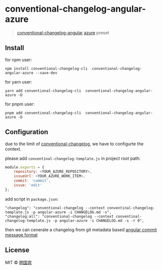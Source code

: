 # conventional-changelog-angular-azure

> [conventional-changelog-angular](https://github.com/conventional-changelog/conventional-changelog/tree/master/packages/conventional-changelog-angular) [azure](https://azure.microsoft.com/en-us/services/devops/repos/) preset

## Install

for npm user:

```
npm install conventional-changelog-cli  conventional-changelog-angular-azure --save-dev
```

for yarn user:

```
yarn add conventional-changelog-cli  conventional-changelog-angular-azure -D
```

for pnpm user:

```
pnpm add conventional-changelog-cli  conventional-changelog-angular-azure -D
```

## Configuration

due to the limit of [conventional-changelog](https://github.com/conventional-changelog/conventional-changelog), we have to configurte the context. 

please add `conventinal-changelog-template.js` in project root path:

```JavaScript
module.exports = {
    repository: <YOUR_AZURE_REPOSITORY>,
    issueUrl: <YOUR_AZURE_WORK_ITEM>,
    commit: 'commit',
    issue: 'edit'
};
```

add script in `package.json`:

```shell
"changelog": "conventional-changelog --context conventinal-changelog-template.js -p angular-azure -i CHANGELOG.md -s",
"changelog:all": "conventional-changelog --context conventinal-changelog-template.js -p angular-azure -i CHANGELOG.md -s -r 0",
```

then we can cenerate a changelog from git metadata based [angular commit message format](https://github.com/angular/angular/blob/master/CONTRIBUTING.md#commit)

## License

MIT © [明国宾](https://github.com/damingerdai)